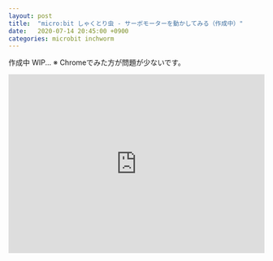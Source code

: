 ```yaml
---
layout: post
title:  "micro:bit しゃくとり虫 - サーボモーターを動かしてみる（作成中）"
date:   2020-07-14 20:45:00 +0900
categories: microbit inchworm
---
```

作成中 WIP...
※ Chromeでみた方が問題が少ないです。
<div style="position:relative;height:0;padding-bottom:70%;overflow:hidden;"><iframe style="position:absolute;top:0;left:0;width:100%;height:100%;" src="https://makecode.microbit.org/#pub:_ix1AH2cKq7Wu" frameborder="0" sandbox="allow-popups allow-forms allow-scripts allow-same-origin"></iframe></div>